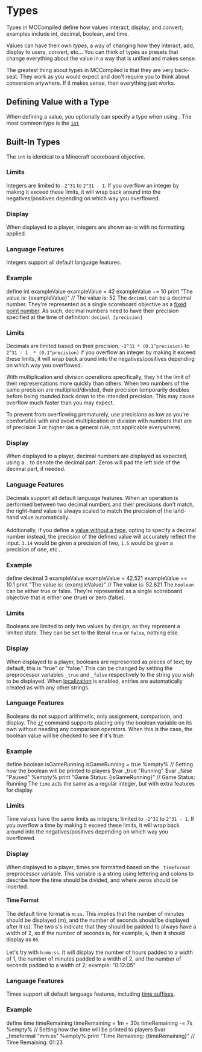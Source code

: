 # Types

<primary-label ref="runtime"/>

<link-summary>
Types in MCCompiled define how values interact, display, and convert; examples include int, decimal, boolean, and time.
</link-summary>

Values can have their own *types*, a way of changing how they interact, add, display to users, convert, etc...
You can think of types as presets that change everything about the value in a way that is unified and makes sense.

The greatest thing about types in MCCompiled is that they are very back-seat. They work as you would expect and don't
require you to think about conversion anywhere. If it makes sense, then everything just works.

## Defining Value with a Type
When defining a value, you optionally can specify a type when using <include from="Values.md" element-id="define_with_type"/>.
The most common type is the [`int`](#int)

## Built-In Types

<tabs>
<tab title="Integer" id="int">
    <p>The <code>int</code> is identical to a Minecraft scoreboard objective.</p>
    <h3 id="int_limits">Limits</h3>
    <p>
        Integers are limited to <code>-2^31</code> to <code>2^31 - 1</code>. If you overflow an integer by making it
        exceed these limits, it will wrap back around into the negatives/positives depending on which way you overflowed.
    </p>
    <h3 id="int_display">Display</h3>
    <p>
        When displayed to a player, integers are shown as-is with no formatting applied.
    </p>
    <h3 id="int_features">Language Features</h3>
    <p>
        Integers support all default language features.
    </p>
    <h3 id="int_example">Example</h3>
    <code-block lang="%lang%">
        define int exampleValue
        exampleValue = 42
        exampleValue += 10
        print "The value is: {exampleValue}"
        // The value is: 52
    </code-block>
</tab>
<tab title="Decimal" id="decimal">
    The <code>decimal</code> can be a decimal number. They're represented as a single
    scoreboard objective as a <a href="https://en.wikipedia.org/wiki/Fixed-point_arithmetic">fixed point number</a>.
    As such, decimal numbers need to have their precision specified at the time of definition: <code>decimal [precision]</code>
    <h3 id="decimal_limits">Limits</h3>
    <p>
        Decimals are limited based on their precision. <code>-2^31 * (0.1^precision)</code> to <code>2^31 - 1  * (0.1^precision)</code>
        if you overflow an integer by making it exceed these limits, it will wrap back around into the negatives/positives
        depending on which way you overflowed.
    </p>
    <warning title="Multiplication/Division Limitations">
        With multiplication and division operations specifically, they hit the limit of their representations more quickly than others.
        When two numbers of the same precision are multiplied/divided, their precision temporarily doubles before being rounded
        back down to the intended precision. This may cause overflow much faster than you may expect.
    </warning>
    <p>
        To prevent from overflowing prematurely, use precisions as low as you're comfortable with and avoid multiplication
        or division with numbers that are of precision 3 or higher (as a general rule; not applicable everywhere).
    </p>
    <h3 id="decimal_display">Display</h3>
    <p>
        When displayed to a player, decimal numbers are displayed as expected, using a <code>.</code> to denote the
        decimal part. Zeros will pad the left side of the decimal part, if needed.
    </p>
    <h3 id="decimal_features">Language Features</h3>
    <p>
        Decimals support all default language features.
        When an operation is performed between two decimal numbers and their precisions don't match, the right-hand
        value is <emphasis>always</emphasis> scaled to match the precision of the land-hand value automatically.<br />
        <br />
        Additionally, if you define a <a href="Values.md" anchor="type-omission">value without a type</a>, opting to
        specify a decimal number instead, the precision of the defined value will accurately reflect the input.
        <code>3.14</code> would be given a precision of two, <code>1.5</code> would be given a precision of one, etc...
    </p>
    <h3 id="decimal_example">Example</h3>
    <code-block lang="%lang%">
        define decimal 3 exampleValue
        exampleValue = 42.521
        exampleValue += 10.1
        print "The value is: {exampleValue}"
        // The value is: 52.621
    </code-block>
</tab>
<tab title="Boolean" id="boolean">
    The <code>boolean</code> can be either true or false. They're represented as a single scoreboard objective that is
    either one (true) or zero (false).
    <h3 id="boolean_limits">Limits</h3>
    <p>
        Booleans are limited to only two values by design, as they represent a limited state. They can be set to the
        literal <code>true</code> or <code>false</code>, nothing else.
    </p>
    <h3 id="boolean_display">Display</h3>
    <p>
        When displayed to a player, booleans are represented as pieces of text; by default, this is "true" or "false."
        This can be changed by setting the preprocessor variables <code>_true</code> and <code>_false</code> respectively to the string you
        wish to be displayed. When <a href="Localization.md">localization</a> is enabled, entries are automatically created as with
        any other strings.
    </p>
    <h3 id="boolean_features">Language Features</h3>
    <p>
        Booleans do not support arithmetic, only assignment, comparison, and display.
        The <a href="Comparison.md" anchor="comparing-booleans"><code>if</code></a> command supports placing only the
        boolean variable on its own without needing any comparison operators. When this is the case, the boolean value
        will be checked to see if it's true.
    </p>
    <h3 id="boolean_example">Example</h3>
    <code-block lang="%lang%">
        define boolean isGameRunning
        isGameRunning = true
        %empty%
        // Setting how the boolean will be printed to players
        $var _true "Running"
        $var _false "Paused"
        %empty%
        print "Game Status: {isGameRunning}"
        // Game Status: Running
    </code-block>
</tab>
<tab title="Time" id="time">
    The <code>time</code> acts the same as a regular integer, but with extra features for display.
    <h3 id="time_limits">Limits</h3>
    <p>
        Time values have the same limits as integers; limited to <code>-2^31</code> to <code>2^31 - 1</code>.
        If you overflow a time by making it exceed these limits, it will wrap back around into the negatives/positives
        depending on which way you overflowed.
    </p>
    <h3 id="time_display">Display</h3>
    <p>
        When displayed to a player, times are formatted based on the <code>_timeformat</code> preprocessor variable.
        This variable is a string using lettering and colons to describe how the time should be divided, and where zeros
        should be inserted.
    </p>
    <h4 id="time_display_detail">Time Format</h4>
    <p>
        The default time format is <code>m:ss</code>. This implies that the number of minutes should be displayed (m),
        and the number of seconds should be displayed after it (s). The two s's indicate that they should be padded to
        always have a width of 2, so if the number of seconds is, for example, <code>6</code>, then it should display
        as <code>06</code>.<br />
        <br />Let's try with <code>h:mm:ss</code>. It will display the number of hours padded to a width of 1, the
        number of minutes padded to a width of 2, and the number of seconds padded to a width of 2; example: "0:12:05"
    </p>
    <h3 id="time_features">Language Features</h3>
    <p>
        Times support all default language features, including <a href="Syntax.md" anchor="time-suffixes">time suffixes</a>.
    </p>
    <h3 id="time_example">Example</h3>
    <code-block lang="%lang%">
        define time timeRemaining
        timeRemaining = 1m + 30s
        timeRemaining -= 7s
        %empty%
        // Setting how the time will be printed to players
        $var _timeformat "mm:ss"
        %empty%
        print "Time Remaining: {timeRemaining}"
        // Time Remaining: 01:23
    </code-block>
</tab>
</tabs>
